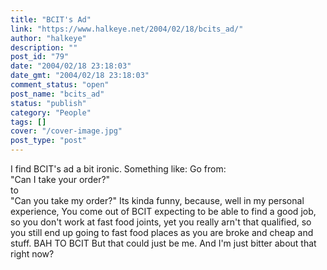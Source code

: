 ```yaml
---
title: "BCIT's Ad"
link: "https://www.halkeye.net/2004/02/18/bcits_ad/"
author: "halkeye"
description: ""
post_id: "79"
date: "2004/02/18 23:18:03"
date_gmt: "2004/02/18 23:18:03"
comment_status: "open"
post_name: "bcits_ad"
status: "publish"
category: "People"
tags: []
cover: "/cover-image.jpg"
post_type: "post"
---
```


I find BCIT's ad a bit ironic. Something like: Go from:  
"Can I take your order?"  
to  
"Can you take my order?" Its kinda funny, because, well in my personal experience, You come out of BCIT expecting to be able to find a good job, so you don't work at fast food joints, yet you really arn't that qualified, so you still end up going to fast food places as you are broke and cheap and stuff. BAH TO BCIT But that could just be me. And I'm just bitter about that right now?